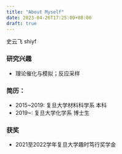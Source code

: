 ```yaml
---
title: "About Myself"
date: 2023-04-26T17:25:09+08:00
draft: true
---
```


史云飞 shiyf

### 研究兴趣
 * 理论催化与模拟；反应采样

### 简历：
* 2015~2019: 复旦大学材料科学系 本科
* 2019~: 复旦大学化学系 博士生

### 获奖
* 2021至2022学年复旦大学趣时笃行奖学金
